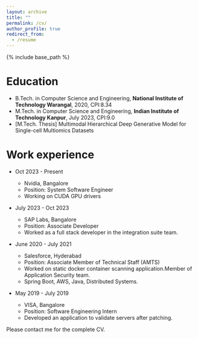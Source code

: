 ```yaml
---
layout: archive
title: ""
permalink: /cv/
author_profile: true
redirect_from:
  - /resume
---
```


{% include base_path %}

Education
======
* B.Tech. in Computer Science and Engineering, **National Institute of Technology Warangal**, 2020, CPI:8.34
* M.Tech. in Computer Science and Engineering, **Indian Institute of Technology Kanpur**, July 2023, CPI:9.0
 * [M.Tech. Thesis] Multimodal Hierarchical Deep Generative Model for Single-cell Multiomics Datasets

Work experience
======
* Oct 2023 - Present
  * Nvidia, Bangalore
  * Position: System Software Engineer
  * Working on CUDA GPU drivers

* July 2023 - Oct 2023
  * SAP Labs, Bangalore
  * Position: Associate Developer
  * Worked as a full stack developer in the integration suite team.

* June 2020 - July 2021
  * Salesforce, Hyderabad
  * Position: Associate Member of Technical Staff (AMTS)
  * Worked on static docker container scanning application.Member of Application Security team.
  * Spring Boot, AWS, Java, Distributed Systems.
  
* May 2019 - July 2019 
  * VISA, Bangalore
  * Position: Software Engineering Intern
  * Developed an application to validate servers after patching.
  
<!-- For more details have a look at my [Resume (2023)](https://nanirudh.github.io/files/Anirudh_Nanduri_Resume.pdf). -->
Please contact me for the complete CV.


